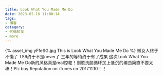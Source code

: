 ```yaml
---
title: Look What You Made Me Do
date: 2023-05-16 11:08:14
tags:
- 博客
category:
- 代码和我
- more
---
```

{% asset_img yFfeSG.jpg This is Look What You Made Me Do %}
懒女人终于不懒了 TS6终于不是never了 三年的等待终于有了成果 这次Look What You Made Me Do新的风格真是real惊艳！副歌洗脑循环加上低沉的编曲简直不要太棒！Plz buy Reputation on iTunes on 2017.11.10！！